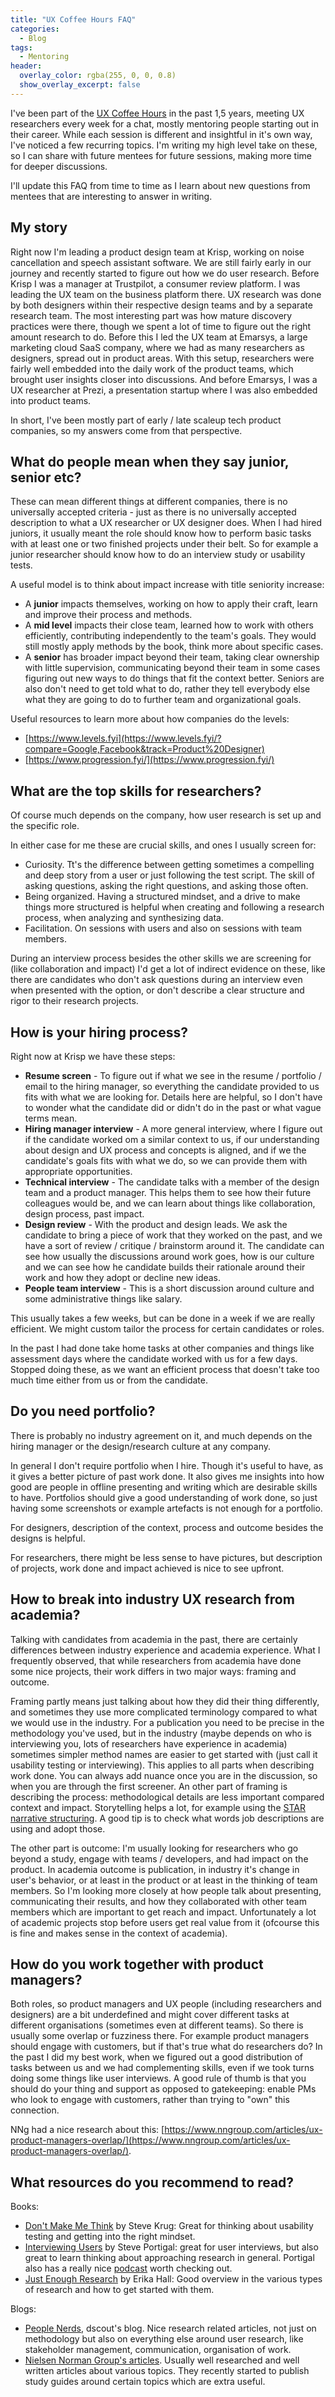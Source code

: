 ```yaml
---
title: "UX Coffee Hours FAQ"
categories:
  - Blog
tags:
  - Mentoring
header:
  overlay_color: rgba(255, 0, 0, 0.8)
  show_overlay_excerpt: false
---
```


I've been part of the [UX Coffee Hours](https://storage.googleapis.com/uxcoffeehours.com/site/research.html) in the past 1,5 years, meeting UX researchers every week for a chat, mostly mentoring people starting out in their career. While each session is different and insightful in it's own way, I've noticed a few recurring topics. I'm writing my high level take on these, so I can share with future mentees for future sessions, making more time for deeper discussions.

I'll update this FAQ from time to time as I learn about new questions from mentees that are interesting to answer in writing.

## My story

Right now I'm leading a product design team at Krisp, working on noise cancellation and speech assistant software. We are still fairly early in our journey and recently started to figure out how we do user research. Before Krisp I was a manager at Trustpilot, a consumer review platform. I was leading the UX team on the business platform there. UX research was done by both designers within their respective design teams and by a separate research team. The most interesting part was how mature discovery practices were there, though we spent a lot of time to figure out the right amount research to do. Before this I led the UX team at Emarsys, a large marketing cloud SaaS company, where we had as many researchers as designers, spread out in product areas. With this setup, researchers were fairly well embedded into the daily work of the product teams, which brought user insights closer into discussions. And before Emarsys, I was a UX researcher at Prezi, a presentation startup where I was also embedded into product teams.

In short, I've been mostly part of early / late scaleup tech product companies, so my answers come from that perspective.

## What do people mean when they say junior, senior etc?

These can mean different things at different companies, there is no universally accepted criteria - just as there is no universally accepted description to what a UX researcher or UX designer does. When I had hired juniors, it usually meant the role should know how to perform basic tasks with at least one or two finished projects under their belt. So for example a junior researcher should know how to do an interview study or usability tests.

A useful model is to think about impact increase with title seniority increase:

- A **junior** impacts themselves, working on how to apply their craft, learn and improve their process and methods.
- A **mid level** impacts their close team, learned how to work with others efficiently, contributing independently to the team's goals. They would still mostly apply methods by the book, think more about specific cases.
- A **senior** has broader impact beyond their team, taking clear ownership with little supervision, communicating beyond their team in some cases figuring out new ways to do things that fit the context better. Seniors are also don't need to get told what to do, rather they tell everybody else what they are going to do to further team and organizational goals.

Useful resources to learn more about how companies do the levels:

- [https://www.levels.fyi](https://www.levels.fyi/?compare=Google,Facebook&track=Product%20Designer)
- [https://www.progression.fyi/](https://www.progression.fyi/)

## What are the top skills for researchers?

Of course much depends on the company, how user research is set up and the specific role.

In either case for me these are crucial skills, and ones I usually screen for:

 - Curiosity. Tt's the difference between getting sometimes a compelling and deep story from a user or just following the test script. The skill of asking questions, asking the right questions, and asking those often.
 - Being organized. Having a structured mindset, and a drive to make things more structured is helpful when creating and following a research process, when analyzing and synthesizing data.
 - Facilitation. On sessions with users and also on sessions with team members.

 During an interview process besides the other skills we are screening for (like collaboration and impact) I'd get a lot of indirect evidence on these, like there are candidates who don't ask questions during an interview even when presented with the option, or don't describe a clear structure and rigor to their research projects.

## How is your hiring process?

Right now at Krisp we have these steps:

- **Resume screen** - To figure out if what we see in the resume / portfolio / email to the hiring manager, so everything the candidate provided to us fits with what we are looking for. Details here are helpful, so I don't have to wonder what the candidate did or didn't do in the past or what vague terms mean.
- **Hiring manager interview** - A more general interview, where I figure out if the candidate worked om a similar context to us, if our understanding about design and UX process and concepts is aligned, and if we the candidate's goals fits with what we do, so we can provide them with appropriate opportunities.
- **Technical interview** - The candidate talks with a member of the design team and a product manager. This helps them to see how their future colleagues would be, and we can learn about things like collaboration, design process, past impact.
- **Design review** - With the product and design leads. We ask the candidate to bring a piece of work that they worked on the past, and we have a sort of review / critique / brainstorm around it. The candidate can see how usually the discussions around work goes, how is our culture and we can see how he candidate builds their rationale around their work and how they adopt or decline new ideas.
- **People team interview** - This is a short discussion around culture and some administrative things like salary.

This usually takes a few weeks, but can be done in a week if we are really efficient. We might custom tailor the process for certain candidates or roles.

In the past I had done take home tasks at other companies and things like assessment days where the candidate worked with us for a few days. Stopped doing these, as we want an efficient process that doesn't take too much time either from us or from the candidate.

## Do you need portfolio?

There is probably no industry agreement on it, and much depends on the hiring manager or the design/research culture at any company.

In general I don't require portfolio when I hire. Though it's useful to have, as it gives a better picture of past work done. It also gives me insights into how good are people in offline presenting and writing which are desirable skills to have. Portfolios should give a good understanding of work done, so just having some screenshots or example artefacts is not enough for a portfolio.

For designers, description of the context, process and outcome besides the designs is helpful.

For researchers, there might be less sense to have pictures, but description of projects, work done and impact achieved is nice to see upfront.

## How to break into industry UX research from academia?

Talking with candidates from academia in the past, there are certainly differences between industry experience and academia experience. What I frequently observed, that while researchers from academia have done some nice projects, their work differs in two major ways: framing and outcome.

Framing partly means just talking about how they did their thing differently, and sometimes they use more complicated terminology compared to what we would use in the industry. For a publication you need to be precise in the methodology you've used, but in the industry (maybe depends on who is interviewing you, lots of researchers have experience in academia) sometimes simpler method names are easier to get started with (just call it usability testing or interviewing). This applies to all parts when describing work done. You can always add nuance once you are in the discussion, so when you are through the first screener. An other part of framing is describing the process: methodological details are less important compared context and impact. Storytelling helps a lot, for example using the [STAR narrative structuring](https://en.wikipedia.org/wiki/Situation,_task,_action,_result). A good tip is to check what words job descriptions are using and adopt those.

The other part is outcome: I'm usually looking for researchers who go beyond a study, engage with teams / developers, and had impact on the product. In academia outcome is publication, in industry it's change in user's behavior, or at least in the product or at least in the thinking of team members. So I'm looking more closely at how people talk about presenting, communicating their results, and how they collaborated with other team members which are important to get reach and impact. Unfortunately a lot of academic projects stop before users get real value from it (ofcourse this is fine and makes sense in the context of academia).

## How do you work together with product managers?

Both roles, so product managers and UX people (including researchers and designers) are a bit underdefined and might cover different tasks at different organisations (sometimes even at different teams). So there is usually some overlap or fuzziness there. For example product managers should engage with customers, but if that's true what do researchers do? In the past I did my best work, when we figured out a good distribution of  tasks between us and we had complementing skills, even if we took turns doing some things like user interviews. A good rule of thumb is that you should do your thing and support as opposed to gatekeeping: enable PMs who look to engage with customers, rather than trying to "own" this connection.

NNg had a nice research about this: [https://www.nngroup.com/articles/ux-product-managers-overlap/](https://www.nngroup.com/articles/ux-product-managers-overlap/).

## What resources do you recommend to read?

Books:

- [Don't Make Me Think](https://en.wikipedia.org/wiki/Don%27t_Make_Me_Think) by Steve Krug: Great for thinking about usability testing and getting into the right mindset.
- [Interviewing Users](https://rosenfeldmedia.com/books/interviewing-users/) by Steve Portigal: great for user interviews, but also great to learn thinking about approaching research in general. Portigal also has a really nice [podcast](https://portigal.com/podcast/) worth checking out.
- [Just Enough Research](https://abookapart.com/products/just-enough-research) by Erika Hall: Good overview in the various types of research and how to get started with them.

Blogs:

- [People Nerds](https://dscout.com/people-nerds), dscout's blog. Nice research related articles, not just on methodology but also on everything else around user research, like stakeholder management, communication, organisation of work.
- [Nielsen Norman Group's articles](https://www.nngroup.com/articles/). Usually well researched and well written articles about various topics. They recently started to publish study guides around certain topics which are extra useful.
